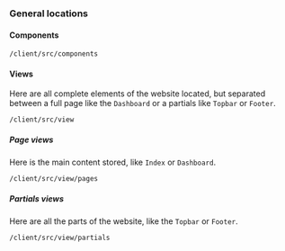 ### General locations

#### Components
`/client/src/components`
#### Views
Here are all complete elements of the website located, but separated between a full page like the `Dashboard` or a partials like `Topbar` or `Footer`.

`/client/src/view`
##### Page views
Here is the main content stored, like `Index` or `Dashboard`.

`/client/src/view/pages`

##### Partials views
Here are all the parts of the website, like the `Topbar` or `Footer`.

`/client/src/view/partials`
